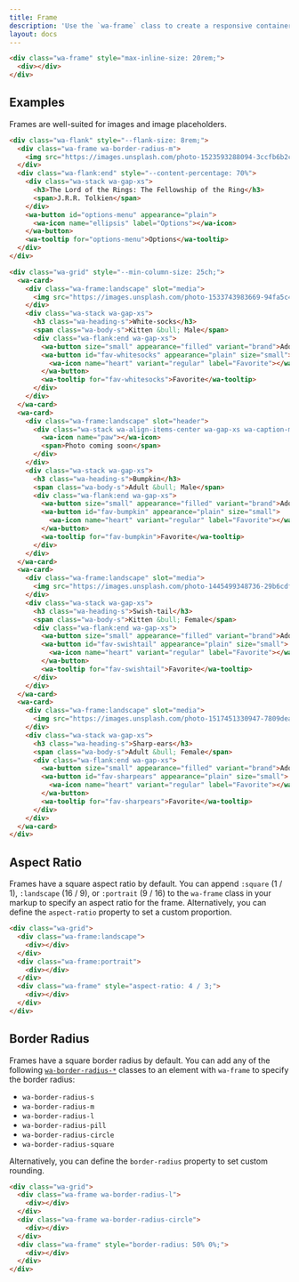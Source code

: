 ```yaml
---
title: Frame
description: 'Use the `wa-frame` class to create a responsive container with consistent proportions to enclose content.'
layout: docs
---
```


<style>
  [class*='wa-frame']:has(div:empty) {
    border: var(--wa-border-width-s) dashed var(--wa-color-neutral-border-normal);
    padding: var(--wa-space-s);
  }

  [class*='wa-frame'] div:empty {
    background-color: var(--wa-color-indigo-60);
    border-radius: var(--wa-border-radius-m);
    min-block-size: 4rem;
    min-inline-size: 4rem;
  }
</style>

```html {.example}
<div class="wa-frame" style="max-inline-size: 20rem;">
  <div></div>
</div>
```

## Examples

Frames are well-suited for images and image placeholders.

```html {.example}
<div class="wa-flank" style="--flank-size: 8rem;">
  <div class="wa-frame wa-border-radius-m">
    <img src="https://images.unsplash.com/photo-1523593288094-3ccfb6b2c192?q=20" alt="" />
  </div>
  <div class="wa-flank:end" style="--content-percentage: 70%">
    <div class="wa-stack wa-gap-xs">
      <h3>The Lord of the Rings: The Fellowship of the Ring</h3>
      <span>J.R.R. Tolkien</span>
    </div>
    <wa-button id="options-menu" appearance="plain">
      <wa-icon name="ellipsis" label="Options"></wa-icon>
    </wa-button>
    <wa-tooltip for="options-menu">Options</wa-tooltip>
  </div>
</div>
```

```html {.example}
<div class="wa-grid" style="--min-column-size: 25ch;">
  <wa-card>
    <div class="wa-frame:landscape" slot="media">
      <img src="https://images.unsplash.com/photo-1533743983669-94fa5c4338ec?q=20" alt="Grey and white tabby kitten" />
    </div>
    <div class="wa-stack wa-gap-xs">
      <h3 class="wa-heading-s">White-socks</h3>
      <span class="wa-body-s">Kitten &bull; Male</span>
      <div class="wa-flank:end wa-gap-xs">
        <wa-button size="small" appearance="filled" variant="brand">Adopt this pet</wa-button>
        <wa-button id="fav-whitesocks" appearance="plain" size="small">
          <wa-icon name="heart" variant="regular" label="Favorite"></wa-icon>
        </wa-button>
        <wa-tooltip for="fav-whitesocks">Favorite</wa-tooltip>
      </div>
    </div>
  </wa-card>
  <wa-card>
    <div class="wa-frame:landscape" slot="header">
      <div class="wa-stack wa-align-items-center wa-gap-xs wa-caption-m">
        <wa-icon name="paw"></wa-icon>
        <span>Photo coming soon</span>
      </div>
    </div>
    <div class="wa-stack wa-gap-xs">
      <h3 class="wa-heading-s">Bumpkin</h3>
      <span class="wa-body-s">Adult &bull; Male</span>
      <div class="wa-flank:end wa-gap-xs">
        <wa-button size="small" appearance="filled" variant="brand">Adopt this pet</wa-button>
        <wa-button id="fav-bumpkin" appearance="plain" size="small">
          <wa-icon name="heart" variant="regular" label="Favorite"></wa-icon>
        </wa-button>
        <wa-tooltip for="fav-bumpkin">Favorite</wa-tooltip>
      </div>
    </div>
  </wa-card>
  <wa-card>
    <div class="wa-frame:landscape" slot="media">
      <img src="https://images.unsplash.com/photo-1445499348736-29b6cdfc03b9?q=20" alt="Diluted calico kitten" />
    </div>
    <div class="wa-stack wa-gap-xs">
      <h3 class="wa-heading-s">Swish-tail</h3>
      <span class="wa-body-s">Kitten &bull; Female</span>
      <div class="wa-flank:end wa-gap-xs">
        <wa-button size="small" appearance="filled" variant="brand">Adopt this pet</wa-button>
        <wa-button id="fav-swishtail" appearance="plain" size="small">
          <wa-icon name="heart" variant="regular" label="Favorite"></wa-icon>
        </wa-button>
        <wa-tooltip for="fav-swishtail">Favorite</wa-tooltip>
      </div>
    </div>
  </wa-card>
  <wa-card>
    <div class="wa-frame:landscape" slot="media">
      <img src="https://images.unsplash.com/photo-1517451330947-7809dead78d5?q=20" alt="Short-haired tabby cat" />
    </div>
    <div class="wa-stack wa-gap-xs">
      <h3 class="wa-heading-s">Sharp-ears</h3>
      <span class="wa-body-s">Adult &bull; Female</span>
      <div class="wa-flank:end wa-gap-xs">
        <wa-button size="small" appearance="filled" variant="brand">Adopt this pet</wa-button>
        <wa-button id="fav-sharpears" appearance="plain" size="small">
          <wa-icon name="heart" variant="regular" label="Favorite"></wa-icon>
        </wa-button>
        <wa-tooltip for="fav-sharpears">Favorite</wa-tooltip>
      </div>
    </div>
  </wa-card>
</div>
```

## Aspect Ratio

Frames have a square aspect ratio by default. You can append `:square` (1 / 1), `:landscape` (16 / 9), or `:portrait` (9 / 16) to the `wa-frame` class in your markup to specify an aspect ratio for the frame. Alternatively, you can define the `aspect-ratio` property to set a custom proportion.

```html {.example}
<div class="wa-grid">
  <div class="wa-frame:landscape">
    <div></div>
  </div>
  <div class="wa-frame:portrait">
    <div></div>
  </div>
  <div class="wa-frame" style="aspect-ratio: 4 / 3;">
    <div></div>
  </div>
</div>
```

## Border Radius

Frames have a square border radius by default. You can add any of the following [`wa-border-radius-*`](/docs/style-utilities/border-radius) classes to an element with `wa-frame` to specify the border radius:

- `wa-border-radius-s`
- `wa-border-radius-m`
- `wa-border-radius-l`
- `wa-border-radius-pill`
- `wa-border-radius-circle`
- `wa-border-radius-square`

Alternatively, you can define the `border-radius` property to set custom rounding.

```html {.example}
<div class="wa-grid">
  <div class="wa-frame wa-border-radius-l">
    <div></div>
  </div>
  <div class="wa-frame wa-border-radius-circle">
    <div></div>
  </div>
  <div class="wa-frame" style="border-radius: 50% 0%;">
    <div></div>
  </div>
</div>
```
